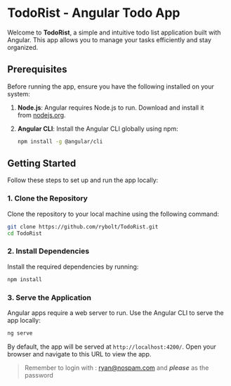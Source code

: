TodoRist - Angular Todo App
===========================

Welcome to **TodoRist**, a simple and intuitive todo list application built with Angular. This app allows you to manage your tasks efficiently and stay organized.

Prerequisites
-------------

Before running the app, ensure you have the following installed on your system:

1.  **Node.js**: Angular requires Node.js to run. Download and install it from [nodejs.org](https://nodejs.org/).

2.  **Angular CLI**: Install the Angular CLI globally using npm:

    ```bash
    npm install -g @angular/cli
    ```

Getting Started
---------------

Follow these steps to set up and run the app locally:

### 1\. Clone the Repository

Clone the repository to your local machine using the following command:

```bash
git clone https://github.com/rybolt/TodoRist.git
cd TodoRist
```

### 2\. Install Dependencies

Install the required dependencies by running:

```bash
npm install
```

### 3\. Serve the Application

Angular apps require a web server to run. Use the Angular CLI to serve the app locally:

```bash
ng serve
```

By default, the app will be served at `http://localhost:4200/`. Open your browser and navigate to this URL to view the app.

> Remember to login with : ryan@nospam.com and _**please**_ as the password

